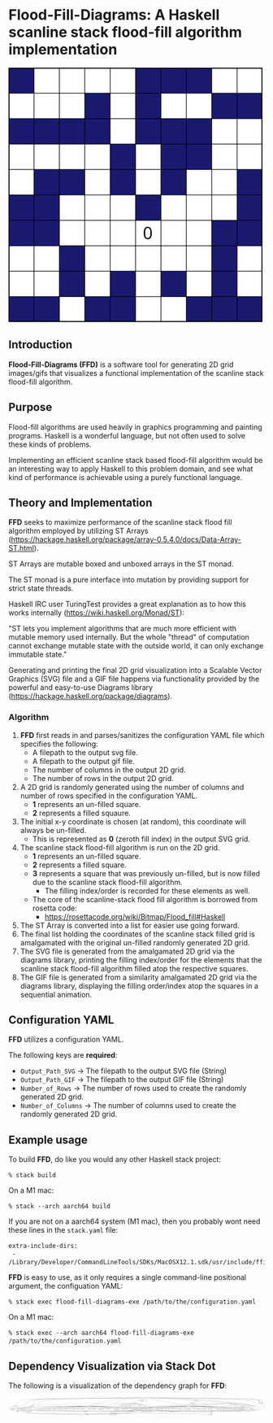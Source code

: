 # Flood-Fill-Diagrams:  A Haskell scanline stack flood-fill algorithm implementation

![Alt Text](https://github.com/Matthew-Mosior/Flood-Fill-Diagrams/blob/main/examples/grid.gif)

## Introduction

**Flood-Fill-Diagrams (FFD)** is a software tool for generating 2D grid images/gifs that visualizes a functional implementation of the scanline stack flood-fill algorithm.

## Purpose

Flood-fill algorithms are used heavily in graphics programming and painting programs.  Haskell is a wonderful language, but not often used to solve these kinds of problems.

Implementing an efficient scanline stack based flood-fill algorithm would be an interesting way to apply Haskell to this problem domain, and see what kind of performance is achievable using a purely functional language.

## Theory and Implementation

**FFD** seeks to maximize performance of the scanline stack flood fill algorithm employed by utilizing ST Arrays (https://hackage.haskell.org/package/array-0.5.4.0/docs/Data-Array-ST.html).

ST Arrays are mutable boxed and unboxed arrays in the ST monad.

The ST monad is a pure interface into mutation by providing support for strict state threads.

Haskell IRC user TuringTest provides a great explanation as to how this works internally (https://wiki.haskell.org/Monad/ST):

"ST lets you implement algorithms that are much more efficient with mutable memory used internally. But the whole "thread" of computation cannot exchange mutable state with the outside world, it can only exchange immutable state."

Generating and printing the final 2D grid visualization into a Scalable Vector Graphics (SVG) file and a GIF file happens via functionality provided by the powerful and easy-to-use Diagrams library (https://hackage.haskell.org/package/diagrams).

### Algorithm

1) **FFD** first reads in and parses/sanitizes the configuration YAML file which specifies the following:
   - A filepath to the output svg file.
   - A filepath to the output gif file.
   - The number of columns in the output 2D grid.
   - The number of rows in the output 2D grid.
2) A 2D grid is randomly generated using the number of columns and number of rows specified in the configuration YAML.
   - **1** represents an un-filled square.
   - **2** represents a filled squaure.
3) The initial x-y coordinate is chosen (at random), this coordinate will always be un-filled.
   - This is represented as **0** (zeroth fill index) in the output SVG grid.
4) The scanline stack flood-fill algorithm is run on the 2D grid.
   - **1** represents an un-filled square.
   - **2** represents a filled square.
   - **3** represents a square that was previously un-filled, but is now filled due to the scanline stack flood-fill algorithm.
     - The filling index/order is recorded for these elements as well.
   - The core of the scanline-stack flood fill algorithm is borrowed from rosetta code:
     - https://rosettacode.org/wiki/Bitmap/Flood_fill#Haskell
5) The ST Array is converted into a list for easier use going forward.
6) The final list holding the coordinates of the scanline stack filled grid is amalgamated with the original un-filled randomly generated 2D grid.
7) The SVG file is generated from the amalgamated 2D grid via the diagrams library, printing the filling index/order for the elements that the scanline stack flood-fill algorithm filled atop the respective squares.
8) The GIF file is generated from a similarity amalgamated 2D grid via the diagrams library, displaying the filling order/index atop the squares in a sequential animation.

## Configuration YAML

**FFD** utilizes a configuration YAML.

The following keys are **required**:

- ```Output_Path_SVG``` -> The filepath to the output SVG file (String)
- ```Output_Path_GIF``` -> The filepath to the output GIF file (String)
- ```Number_of_Rows``` -> The number of rows used to create the randomly generated 2D grid.
- ```Number_of_Columns``` -> The number of columns used to create the randomly generated 2D grid.

## Example usage

To build **FFD**, do like you would any other Haskell stack project:

```
% stack build
```

On a M1 mac:

```
% stack --arch aarch64 build
```

If you are not on a aarch64 system (M1 mac), then you probably wont need these lines in the `stack.yaml` file:

```
extra-include-dirs:
 - /Library/Developer/CommandLineTools/SDKs/MacOSX12.1.sdk/usr/include/ffi
```

**FFD** is easy to use, as it only requires a single command-line positional argument, the configuation YAML:

```
% stack exec flood-fill-diagrams-exe /path/to/the/configuration.yaml
```

On a M1 mac:

```
% stack exec --arch aarch64 flood-fill-diagrams-exe /path/to/the/configuration.yaml
```

## Dependency Visualization via Stack Dot

The following is a visualization of the dependency graph for **FFD**:

![alt text](https://github.com/Matthew-Mosior/Flood-Fill-Diagrams/blob/main/dependencies.png)
